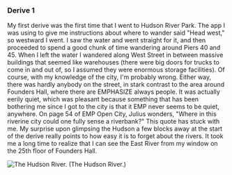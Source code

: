 ### Derive 1

My first derive was the first time that I went to Hudson River Park. The app I was using to give me instructions about where to wander said "Head west," so westward I went. I saw the water and went straight for it, and then proceeded to spend a good chunk of time wandering around Piers 40 and 45. When I left the water I wandered along West Street in between massive buildings that seemed like warehouses (there were big doors for trucks to come in and out of, so I assumed they were enormous storage facilities). Of course, with my knowledge of the city, I'm probably wrong.
Either way, there was hardly anybody on the street, in stark contrast to the area around Founders Hall, where there are EMPHASIZE always people. It was actually eerily quiet, which was pleasant because something that has been bothering me since I got to the city is that it EMP never seems to be quiet, anywhere.
On page 54 of EMP Open City, Julius wonders, "Where in this riverine city could one fully sense a riverbank?" This quote has stuck with me. My surprise upon glimpsing the Hudson a few blocks away at the start of the derive really points to how easy it is to forget about the rivers. It took me a long time to realize that I can see the East River from my window on the 25th floor of Founders Hall.

![The Hudson River.](https://imgur.com/xoKzCxE)
(The Hudson River.)

